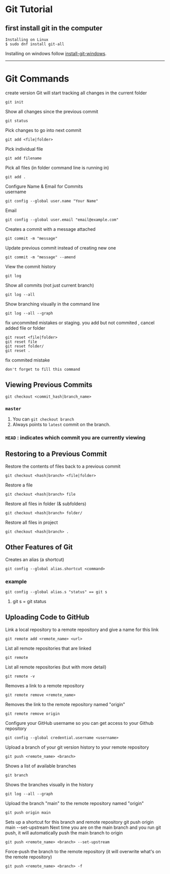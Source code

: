 # Git Tutorial

## first install git in the computer

```
Installing on Linux
$ sudo dnf install git-all
```

Installing on windows follow [install-git-windows](https://phoenixnap.com/kb/how-to-install-git-windows 'The best search engine').

---

# Git Commands

create version
Git will start tracking all changes in the current folder

```
git init
```

Show all changes since the previous commit

```
git status
```

Pick changes to go into next commit

```
git add <file|folder>
```

Pick individual file

```
git add filename
```

Pick all files (in folder command line is running in)

```
git add .
```

Configure Name & Email for Commits<br>
username

```
git config --global user.name "Your Name"
```

Email

```
git config --global user.email "email@example.com"
```

Creates a commit with a message attached

```
git commit -m "message"
```

Update previous commit instead of creating new one

```
git commit -m "message" --amend
```

View the commit history

```
git log
```

Show all commits (not just current branch)

```
git log --all
```

Show branching visually in the command line

```
git log --all --graph
```

fix uncommited mistakes or staging. you add but not commited , cancel added file or folder

```
git reset <file|folder>
git reset file
git reset folder/
git reset .
```

fix commited mistake

```
don't forget to fill this command
```

## Viewing Previous Commits

```
git checkout <commit_hash|branch_name>
```

### `master`

1. You can `git checkout branch`
2. Always points to `latest` commit
   on the branch.

### `HEAD` : indicates which commit you are currently viewing

## Restoring to a Previous Commit

Restore the contents of files back to a
previous commit

```
git checkout <hash|branch> <file|folder>
```

Restore a file

```
git checkout <hash|branch> file
```

Restore all files in folder (& subfolders)

```
git checkout <hash|branch> folder/
```

Restore all files in project

```
git checkout <hash|branch> .
```

## Other Features of Git

Creates an alias (a shortcut)

```
git config --global alias.shortcut <command>
```

### example

```
git config --global alias.s "status" == git s
```

1. git s = git status

## Uploading Code to GitHub

Link a local repository to a remote repository and
give a name for this link

```
git remote add <remote_name> <url>
```

List all remote repositories that are linked

```
git remote
```

List all remote repositories (but with more detail)

```
git remote -v
```

Removes a link to a remote repository

```
git remote remove <remote_name>
```

Removes the link to the remote repository named
"origin"

```
git remote remove origin
```

Configure your GitHub username so you can get
access to your Github repository

```
git config --global credential.username <username>
```

Upload a branch of your git version history to your
remote repository

```
git push <remote_name> <branch>
```

Shows a list of available branches

```
git branch
```

Shows the branches visually in the history

```
git log --all --graph
```

Upload the branch "main" to the remote repository
named "origin"

```
git push origin main
```

Sets up a shortcut for this
branch and remote repository
git push origin main --set-upstream Next time you are on the main
branch and you run git push, it
will automatically push the
main branch to origin

```
git push <remote_name> <branch> --set-upstream
```

Force-push the branch to the remote repository (it
will overwrite what's on the remote repository)

```
git push <remote_name> <branch> -f
```
